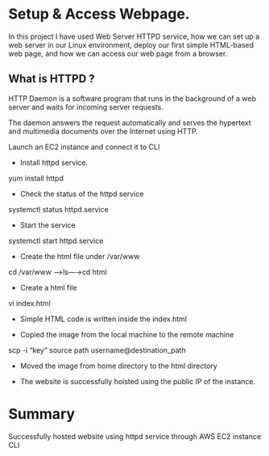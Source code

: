 # Setup & Access Webpage.

In this project I have used Web Server HTTPD service, how we can set up a web server in our Linux environment, deploy our first simple HTML-based web page, and how we can access our web page from a browser.

## What is HTTPD ?

HTTP Daemon is a software program that runs in the background of a web server and waits for incoming server requests.

The daemon answers the request automatically and serves the hypertext and multimedia documents over the Internet using HTTP.

Launch an EC2 instance and connect it to CLI

- Install httpd service.

yum install httpd



- Check the status of the httpd service

systemctl status httpd.service



- Start the service

systemctl start httpd.service


- Create the html file under /var/www

cd /var/www ——>ls—→cd html

- Create a html file

vi index.html



- Simple HTML code is written inside the index.html



- Copied the image from the local machine to the remote machine

scp -i “key” source path username@destination_path


- Moved the image from home directory to the html directory


- The website is successfully hoisted using the public IP of the instance.


# Summary

Successfully hosted website using httpd service through AWS EC2 instance CLI
